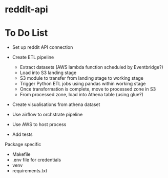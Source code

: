 # reddit-api

# To Do List
- Set up reddit API connection
- Create ETL pipeline
	- Extract datasets (AWS lambda function scheduled by Eventbridge?)
	- Load into S3 landing stage
	- S3 module to transfer from landing stage to working stage
	- Trigger Python ETL jobs using pandas within working stage
	- Once transformation is complete, move to processed zone in S3
	- From processed zone, load into Athena table (using glue?)
- Create visualisations from athena dataset

- Use airflow to orchstrate pipeline
- Use AWS to host process

- Add tests

Package specific
- Makefile
- .env file for credentials
- venv
- requirements.txt
